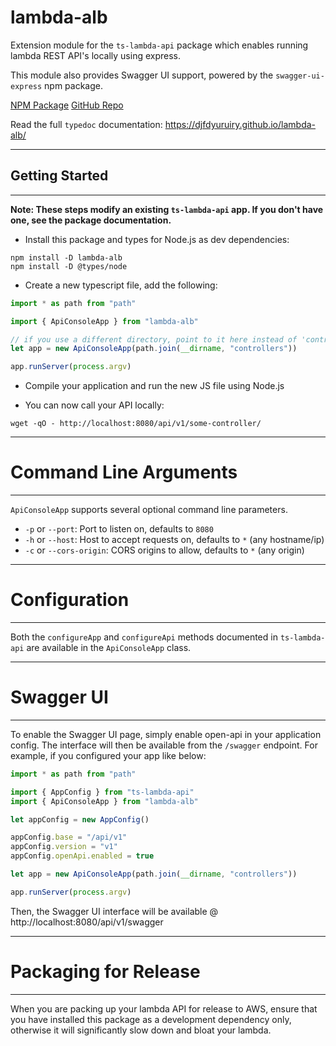 # lambda-alb

Extension module for the `ts-lambda-api` package which enables running lambda REST API's locally using express.

This module also provides Swagger UI support, powered by the `swagger-ui-express` npm package.

[NPM Package](https://www.npmjs.com/package/lambda-alb)
[GitHub Repo](https://github.com/djfdyuruiry/lambda-alb/)

Read the full `typedoc` documentation: https://djfdyuruiry.github.io/lambda-alb/

---

## Getting Started

---

**Note: These steps modify an existing `ts-lambda-api` app. If you don't have one, see the package documentation.**

- Install this package and types for Node.js as dev dependencies:

```shell
npm install -D lambda-alb
npm install -D @types/node
```

- Create a new typescript file, add the following:

```typescript
import * as path from "path"

import { ApiConsoleApp } from "lambda-alb"

// if you use a different directory, point to it here instead of 'controllers'
let app = new ApiConsoleApp(path.join(__dirname, "controllers"))

app.runServer(process.argv)
```

- Compile your application and run the new JS file using Node.js

- You can now call your API locally:

```
wget -qO - http://localhost:8080/api/v1/some-controller/
```

----

# Command Line Arguments

----

`ApiConsoleApp` supports several optional command line parameters.

- `-p` or `--port`: Port to listen on, defaults to `8080`
- `-h` or `--host`: Host to accept requests on, defaults to `*` (any hostname/ip)
- `-c` or `--cors-origin`: CORS origins to allow, defaults to `*` (any origin)

----

# Configuration

----

Both the `configureApp` and `configureApi` methods documented in `ts-lambda-api` are available in the `ApiConsoleApp` class.

----

# Swagger UI

----

To enable the Swagger UI page, simply enable open-api in your application config. The interface will then be available from the `/swagger` endpoint. For example, if you configured your app like below:

```typescript
import * as path from "path"

import { AppConfig } from "ts-lambda-api"
import { ApiConsoleApp } from "lambda-alb"

let appConfig = new AppConfig()

appConfig.base = "/api/v1"
appConfig.version = "v1"
appConfig.openApi.enabled = true

let app = new ApiConsoleApp(path.join(__dirname, "controllers"))

app.runServer(process.argv)
```

Then, the Swagger UI interface will be available @ http://localhost:8080/api/v1/swagger

----

# Packaging for Release

----

When you are packing up your lambda API for release to AWS, ensure that you have installed this package as a development dependency only, otherwise it will significantly slow down and bloat your lambda.
